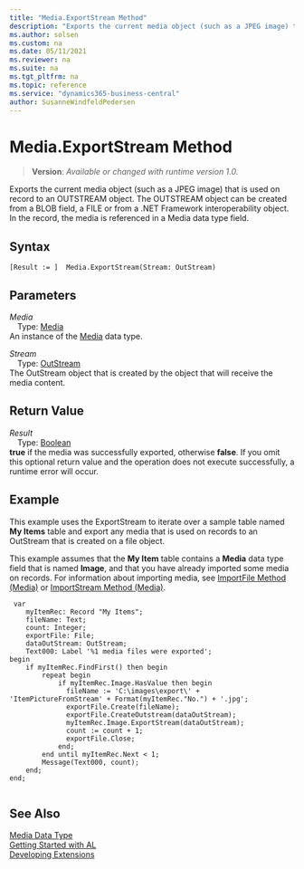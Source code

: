 ```yaml
---
title: "Media.ExportStream Method"
description: "Exports the current media object (such as a JPEG image) that is used on record to an OUTSTREAM object. The OUTSTREAM object can be created from a BLOB field, a FILE or from a .NET Framework interoperability object. In the record, the media is referenced in a Media data type field."
ms.author: solsen
ms.custom: na
ms.date: 05/11/2021
ms.reviewer: na
ms.suite: na
ms.tgt_pltfrm: na
ms.topic: reference
ms.service: "dynamics365-business-central"
author: SusanneWindfeldPedersen
---
```

[//]: # (START>DO_NOT_EDIT)
[//]: # (IMPORTANT:Do not edit any of the content between here and the END>DO_NOT_EDIT.)
[//]: # (Any modifications should be made in the .xml files in the ModernDev repo.)
# Media.ExportStream Method
> **Version**: _Available or changed with runtime version 1.0._

Exports the current media object (such as a JPEG image) that is used on record to an OUTSTREAM object. The OUTSTREAM object can be created from a BLOB field, a FILE or from a .NET Framework interoperability object. In the record, the media is referenced in a Media data type field.


## Syntax
```
[Result := ]  Media.ExportStream(Stream: OutStream)
```
## Parameters
*Media*  
&emsp;Type: [Media](media-data-type.md)  
An instance of the [Media](media-data-type.md) data type.

*Stream*  
&emsp;Type: [OutStream](../outstream/outstream-data-type.md)  
The OutStream object that is created by the object that will receive the media content.  


## Return Value
*Result*  
&emsp;Type: [Boolean](../boolean/boolean-data-type.md)  
**true** if the media was successfully exported, otherwise **false**. If you omit this optional return value and the operation does not execute successfully, a runtime error will occur.  


[//]: # (IMPORTANT: END>DO_NOT_EDIT)

## Example  
 This example uses the ExportStream to iterate over a sample table named **My Items** table and export any media that is used on records to an OutStream that is created on a file object.  

 This example assumes that the **My Item** table contains a **Media** data type field that is named **Image**, and that you have already imported some media on records. For information about importing media, see [ImportFile Method \(Media\)](../../methods-auto/media/media-importfile-method.md) or [ImportStream Method \(Media\)](../../methods-auto/media/media-importstream-instream-text-text-method.md).  

```al
 var
    myItemRec: Record "My Items";
    fileName: Text;
    count: Integer;
    exportFile: File;
    dataOutStream: OutStream;
    Text000: Label '%1 media files were exported';
begin
    if myItemRec.FindFirst() then begin  
        repeat begin
            if myItemRec.Image.HasValue then begin
              fileName := 'C:\images\export\' + 'ItemPictureFromStream' + Format(myItemRec."No.") + '.jpg';  
              exportFile.Create(fileName);  
              exportFile.CreateOutstream(dataOutStream);
              myItemRec.Image.ExportStream(dataOutStream);
              count := count + 1;  
              exportFile.Close;
            end;
        end until myItemRec.Next < 1;
        Message(Text000, count);
    end;  
end;
    
```  

## See Also
[Media Data Type](media-data-type.md)  
[Getting Started with AL](../../devenv-get-started.md)  
[Developing Extensions](../../devenv-dev-overview.md)